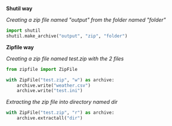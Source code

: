 
**Shutil way**

*Creating  a zip file named "output" from the folder named "folder"*
```python
import shutil
shutil.make_archive("output", "zip", "folder")
```

**Zipfile way**

*Creating a zip file named test.zip with the 2 files*

```python
from zipfile import ZipFile
```

```python
with ZipFile("test.zip", "w") as archive:
    archive.write("weather.csv")
    archive.write("test.ini")
```

*Extracting the zip file into directory named dir*
```python
with ZipFile("test.zip", "r") as archive:
    archive.extractall("dir")
```